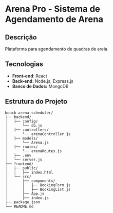# Arena Pro - Sistema de Agendamento de Arena

## Descrição
Plataforma para agendamento de quadras de areia.

## Tecnologias
- **Front-end:** React
- **Back-end:** Node.js, Express.js
- **Banco de Dados:** MongoDB

## Estrutura do Projeto
```plaintext
beach-arena-scheduler/
├── backend/
│   ├── config/
│       └── db.js
│   ├── controllers/
│       └── arenaController.js
│   ├── models/
│       └── Arena.js
│   ├── routes/
│       └── arenaRoutes.js
│   ├── .env
│   └── server.js
├── frontend/
│   ├── public/
│   │   ├── index.html
│   └── src/
│       ├── components/
│       │   ├── BookingForm.js
│       │   ├── BookingList.js
│       ├── App.js
│       ├── index.js
├── package.json
└── README.md
